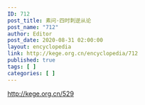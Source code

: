 ```yaml
---
ID: 712
post_title: 素问·四时刺逆从论
post_name: "712"
author: Editor
post_date: 2020-08-31 02:00:00
layout: encyclopedia
link: http://kege.org.cn/encyclopedia/712
published: true
tags: [ ]
categories: [ ]
---
```

http://kege.org.cn/529